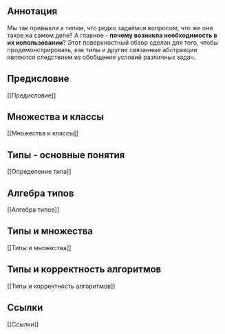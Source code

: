 
## Аннотация

Мы так привыкли к типам, что редко задаёмся вопросом, что же они такое на самом деле? А главное - **почему возникла необходимость в их использовании**? Этот поверхностный обзор сделан для того, чтобы продемонстрировать, как типы и другие связанные абстракции являются следствием из обобщения условий различных задач.

## Предисловие
[[Предисловие]]

## Множества и классы
[[Множества и классы]]

## Типы - основные понятия
[[Определение типа]]

## Алгебра типов
[[Алгебра типов]]

## Типы и множества
[[Типы и множества]]

## Типы и корректность алгоритмов
[[Типы и корректность алгоритмов]]

## Ссылки
[[Ссылки]]